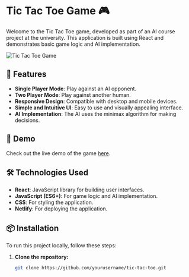 # Tic Tac Toe Game 🎮

Welcome to the Tic Tac Toe game, developed as part of an AI course project at the university. This application is built using React and demonstrates basic game logic and AI implementation.

![Tic Tac Toe Game](https://via.placeholder.com/800x400.png?text=Tic+Tac+Toe+Game+Screenshot)

## 🌟 Features

- **Single Player Mode**: Play against an AI opponent.
- **Two Player Mode**: Play against another human.
- **Responsive Design**: Compatible with desktop and mobile devices.
- **Simple and Intuitive UI**: Easy to use and visually appealing interface.
- **AI Implementation**: The AI uses the minimax algorithm for making decisions.

## 🚀 Demo

Check out the live demo of the game [here](https://xogame-ai.netlify.app/).

## 🛠️ Technologies Used

- **React**: JavaScript library for building user interfaces.
- **JavaScript (ES6+)**: For game logic and AI implementation.
- **CSS**: For styling the application.
- **Netlify**: For deploying the application.

## 📦 Installation

To run this project locally, follow these steps:

1. **Clone the repository:**
   ```sh
   git clone https://github.com/yourusername/tic-tac-toe.git
